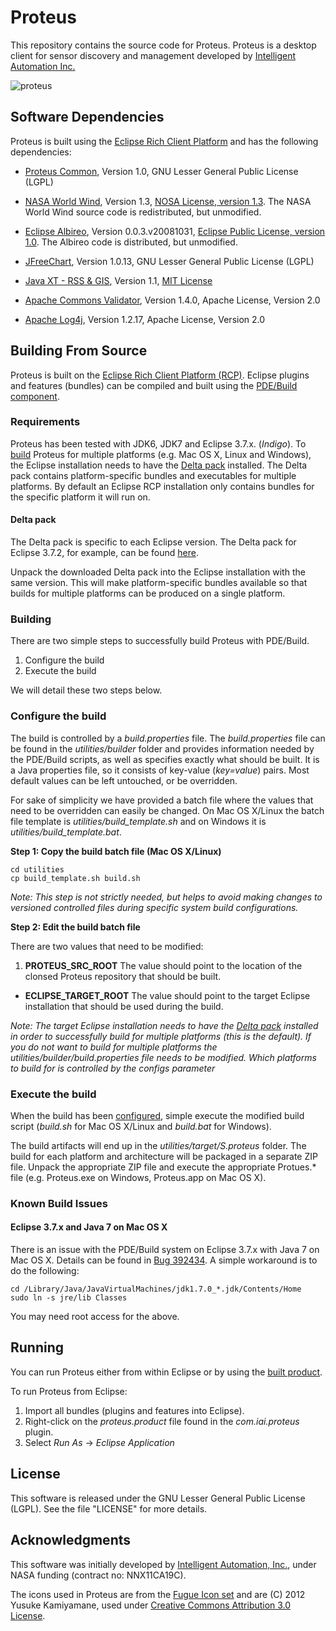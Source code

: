 # Proteus 

This repository contains the source code for Proteus. Proteus is a
desktop client for sensor discovery and management developed by
[Intelligent Automation Inc.](http://www.i-a-i.com)

![proteus](https://raw.github.com/intelligentautomation/proteus/master/utilities/screenshots/proteus-1.2.0.beta.png)

## Software Dependencies 

Proteus is built using the
[Eclipse Rich Client Platform](http://wiki.eclipse.org/index.php/Rich_Client_Platform)
and has the following dependencies:

* [Proteus Common](https://github.com/intelligentautomation/proteus-common), Version 1.0, GNU Lesser General Public License (LGPL)

* [NASA World Wind](http://worldwind.arc.nasa.gov/java/), Version 1.3, [NOSA License, version 1.3](http://ti.arc.nasa.gov/opensource/nosa/ "NOSA License"). The NASA World Wind source code is redistributed, but unmodified. 

* [Eclipse Albireo](http://wiki.eclipse.org/Albireo_Project "Eclipse Albireo"), Version 0.0.3.v20081031, [Eclipse Public License, version 1.0](http://www.eclipse.org/legal/epl-v10.html "Eclipse Public License"). The Albireo code is distributed, but unmodified. 

* [JFreeChart](http://www.jfree.org/jfreechart/), Version 1.0.13, GNU Lesser General Public License (LGPL)

* [Java XT - RSS & GIS](http://www.javaxt.com/), Version 1.1, [MIT License](http://www.javaxt.com/downloads/javaxt-core/LICENSE.TXT "MIT License")

* [Apache Commons Validator](http://commons.apache.org/proper/commons-validator/ "Apache Commons Validator"), Version 1.4.0, Apache License, Version 2.0

* [Apache Log4j](http://logging.apache.org/log4j/1.2/ "Apache Log4j"), Version 1.2.17, Apache License, Version 2.0

## Building From Source

Proteus is built on the [Eclipse Rich Client Platform (RCP)](http://wiki.eclipse.org/index.php/Rich_Client_Platform "Eclipse RCP"). Eclipse plugins and features (bundles) can be compiled and built using the [PDE/Build component](http://www.eclipse.org/pde/pde-build/ "PDE/Build"). 

### Requirements 

Proteus has been tested with JDK6, JDK7 and Eclipse 3.7.x. (_Indigo_). To [build](#building) Proteus for multiple platforms (e.g. Mac OS X, Linux and Windows), the Eclipse installation needs to have the [Delta pack](#delta-pack) installed. The Delta pack contains platform-specific bundles and executables for multiple platforms. By default an Eclipse RCP installation only contains bundles for the specific platform it will run on. 

#### Delta pack

The Delta pack is specific to each Eclipse version. The Delta pack for Eclipse 3.7.2, for example, can be found [here](http://download.eclipse.org/eclipse/downloads/drops/R-3.7.2-201202080800/). 

Unpack the downloaded Delta pack into the Eclipse installation with the same version. This will make platform-specific bundles available so that builds for multiple platforms can be produced on a single platform.

### Building 

There are two simple steps to successfully build Proteus with PDE/Build. 

1. Configure the build
2. Execute the build

We will detail these two steps below. 

### Configure the build

The build is controlled by a _build.properties_ file. The _build.properties_ file can be found in the _utilities/builder_ folder and provides information needed by the PDE/Build scripts, as well as specifies exactly what should be built. It is a Java properties file, so it consists of key-value (_key=value_) pairs. Most default values can be left untouched, or be overridden.

For sake of simplicity we have provided a batch file where the values that need to be overridden can easily be changed. On Mac OS X/Linux the batch file template is _utilities/build\_template.sh_ and on Windows it is _utilities/build\_template.bat_. 

**Step 1: Copy the build batch file (Mac OS X/Linux)**

    cd utilities
    cp build_template.sh build.sh

*Note: This step is not strictly needed, but helps to avoid making changes to versioned controlled files during specific system build configurations.*

**Step 2: Edit the build batch file**

There are two values that need to be modified:

1. **PROTEUS\_SRC\_ROOT** The value should point to the location of the clonsed Proteus repository that should be built.
* **ECLIPSE\_TARGET\_ROOT** The value should point to the target Eclipse installation that should be used during the build. 

*Note: The target Eclipse installation needs to have the [Delta pack](#delta-pack) installed in order to successfully build for multiple platforms (this is the default). If you do not want to build for multiple platforms the utilities/builder/build.properties file needs to be modified. Which platforms to build for is controlled by the configs parameter*

### Execute the build 

When the build has been [configured](#configure-the-build), simple execute the modified build script (_build.sh_ for Mac OS X/Linux and _build.bat_ for Windows).

The build artifacts will end up in the _utilities/target/S.proteus_ folder. The build for each platform and architecture will be packaged in a separate ZIP file. Unpack the appropriate ZIP file and execute the appropriate Protues.* file (e.g. Proteus.exe on Windows, Proteus.app on Mac OS X). 

### Known Build Issues 

#### Eclipse 3.7.x and Java 7 on Mac OS X

There is an issue with the PDE/Build system on Eclipse 3.7.x with Java 7 on Mac OS X. Details can be found in [Bug 392434](https://bugs.eclipse.org/bugs/show_bug.cgi?id=392434 "Bug 392434"). A simple workaround is to do the following: 

    cd /Library/Java/JavaVirtualMachines/jdk1.7.0_*.jdk/Contents/Home
    sudo ln -s jre/lib Classes

You may need root access for the above.

## Running

You can run Proteus either from within Eclipse or by using the [built product](#execute-the-build). 

To run Proteus from Eclipse: 

1. Import all bundles (plugins and features into Eclipse).
2. Right-click on the _proteus.product_ file found in the _com.iai.proteus_ plugin. 
3. Select _Run As_ -> _Eclipse Application_

## License 

This software is released under the GNU Lesser General Public License (LGPL). See the file "LICENSE" for more details. 

## Acknowledgments

This software was initially developed by [Intelligent Automation, Inc.](http://www.i-a-i.com "IAI"), under NASA funding (contract no: NNX11CA19C). 

The icons used in Proteus are from the
[Fugue Icon set](http://p.yusukekamiyamane.com/icons/search/fugue/) and are   (C) 2012 Yusuke Kamiyamane, used under
[Creative Commons
Attribution 3.0 License](http://creativecommons.org/licenses/by/3.0/).

